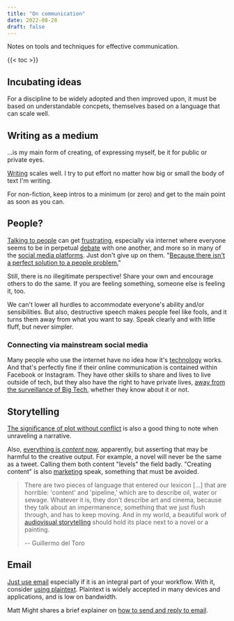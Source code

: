 ```yaml
---
title: "On communication"
date: 2022-08-28
draft: false
---
```


Notes on tools and techniques for effective communication.

{{< toc >}}

## Incubating ideas

For a discipline to be widely adopted and then improved upon, it must be
based on understandable concpets, themselves based on a language that
can scale well.

## Writing as a medium

...is my main form of creating, of expressing myself, be it for public
or private eyes.

[Writing](/writing) scales well. I try to put effort no matter how big
or small the body of text I'm writing.

For non-fiction, keep intros to a minimum (or zero) and get to the main
point as soon as you can.

## People?

[Talking to people](/public-speaking) can get
[frustrating](/frustration), especially via internet where everyone
seems to be in perpetual [debate](/debate) with one another, and more so
in many of the [social media platforms](/social-media). Just don't give up on them.
"[Because there isn't a perfect solution to a people problem.](https://seths.blog/2022/11/people-problems-are-complicated-problems/)"

Still, there is no illegitimate perspective! Share your own and encourage
others to do the same. If you are feeling something, someone else is
feeling it, too.

We can't lower all hurdles to accommodate everyone's ability and/or
sensibilities. But also, destructive speech makes people feel like
fools, and it turns them away from what you want to say.
Speak clearly and with little fluff, but never simpler.

### Connecting via mainstream social media

Many people who use the internet have no idea how it's
[technology](/technology) works. And that's perfectly fine if their
online communication is contained within Facebook or Instagram.
They have other skills to share and lives to live outside of tech,
but they also have the right to have private lives,
[away from the surveillance of Big Tech](/infosec), whether they know about it or not.

## Storytelling

[The significance of plot without conflict](https://stilleatingoranges.tumblr.com/post/25153960313/the-significance-of-plot-without-conflict)
is also a good thing to note when unraveling a narrative.

Also, [everything is *content* now](https://www.youtube.com/watch?v=hAtbFwzZp6Y), apparently,
but asserting that may be harmful to the creative output.
For example, a novel will never be the same as a tweet.
Calling them both content "levels" the field badly.
"Creating content" is also [marketing](/mr) speak, something that must
be avoided.

> There are two pieces of language that entered our lexicon [...] that
> are horrible: 'content' and 'pipeline,' which are to describe oil,
> water or sewage. Whatever it is, they don't describe art and cinema,
> because they talk about an impermanence, something that we just flush
> through, and has to keep moving. And in my world, a beautiful work of
> [audiovisual storytelling](/filmmaking) should hold its place next to a novel or a
> painting.
>  
> -- Guillermo del Toro

## Email

[Just use email](https://www.justuseemail.com/about/) especially if it
is an integral part of your workflow. With it,
consider [using plaintext](https://useplaintext.email).
Plaintext is widely accepted in
many devices and applications, and is low on bandwidth.

Matt Might shares a brief explainer on
[how to send and reply to email](http://matt.might.net/articles/how-to-email/).
